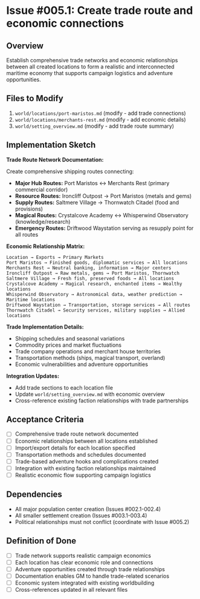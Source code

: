 # Issue #005.1: Create trade route and economic connections

## Overview
Establish comprehensive trade networks and economic relationships between all created locations to form a realistic and interconnected maritime economy that supports campaign logistics and adventure opportunities.

## Files to Modify
1. `world/locations/port-maristos.md` (modify - add trade connections)
2. `world/locations/merchants-rest.md` (modify - add economic details)
3. `world/setting_overview.md` (modify - add trade route summary)

## Implementation Sketch

**Trade Route Network Documentation:**

Create comprehensive shipping routes connecting:
- **Major Hub Routes:** Port Maristos ↔ Merchants Rest (primary commercial corridor)
- **Resource Routes:** Ironcliff Outpost → Port Maristos (metals and gems)
- **Supply Routes:** Saltmere Village → Thornwatch Citadel (food and provisions)
- **Magical Routes:** Crystalcove Academy ↔ Whisperwind Observatory (knowledge/research)
- **Emergency Routes:** Driftwood Waystation serving as resupply point for all routes

**Economic Relationship Matrix:**
```
Location → Exports → Primary Markets
Port Maristos → Finished goods, diplomatic services → All locations
Merchants Rest → Neutral banking, information → Major centers
Ironcliff Outpost → Raw metals, gems → Port Maristos, Thornwatch
Saltmere Village → Fresh fish, preserved foods → All locations
Crystalcove Academy → Magical research, enchanted items → Wealthy locations
Whisperwind Observatory → Astronomical data, weather prediction → Maritime locations
Driftwood Waystation → Transportation, storage services → All routes
Thornwatch Citadel → Security services, military supplies → Allied locations
```

**Trade Implementation Details:**
- Shipping schedules and seasonal variations
- Commodity prices and market fluctuations
- Trade company operations and merchant house territories
- Transportation methods (ships, magical transport, overland)
- Economic vulnerabilities and adventure opportunities

**Integration Updates:**
- Add trade sections to each location file
- Update `world/setting_overview.md` with economic overview
- Cross-reference existing faction relationships with trade partnerships

## Acceptance Criteria
- [ ] Comprehensive trade route network documented
- [ ] Economic relationships between all locations established
- [ ] Import/export details for each location specified
- [ ] Transportation methods and schedules documented
- [ ] Trade-based adventure hooks and complications created
- [ ] Integration with existing faction relationships maintained
- [ ] Realistic economic flow supporting campaign logistics

## Dependencies
- All major population center creation (Issues #002.1-002.4)
- All smaller settlement creation (Issues #003.1-003.4)
- Political relationships must not conflict (coordinate with Issue #005.2)

## Definition of Done
- [ ] Trade network supports realistic campaign economics
- [ ] Each location has clear economic role and connections
- [ ] Adventure opportunities created through trade relationships
- [ ] Documentation enables GM to handle trade-related scenarios
- [ ] Economic system integrated with existing worldbuilding
- [ ] Cross-references updated in all relevant files